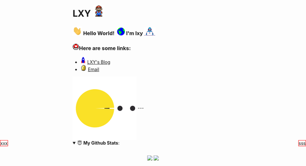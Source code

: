 # LXY <img src="https://github.com/Coding-Coder/Coding-Coder/blob/main/pics/Mario_Hello_Big.gif" width="36px">
### <img src="https://github.com/Coding-Coder/Coding-Coder/blob/main/pics/Hi.gif" width="29px"> **Hello World!** &nbsp;<img src="https://github.com/Coding-Coder/Coding-Coder/blob/main/pics/Earth.gif" width="25px"> **I'm lxy** <img src="https://github.com/Coding-Coder/Coding-Coder/blob/main/pics/Developer.gif" width="35px">

### <img alt="GIF" src="https://github.com/Coding-Coder/Coding-Coder/blob/main/pics/powerup.gif" width="20vw" />Here are some links:
- <img src="https://github.com/Coding-Coder/Coding-Coder/blob/main/pics/Rocket.gif" width="18px"> [LXY's Blog](http://www.codingcode.cn/)
- <img alt="GIF" src="https://github.com/Coding-Coder/Coding-Coder/blob/main/pics/coin.gif" width="20vw" /> [Email](mailto:aethon47@163.com)

<img align="center" src="https://github.com/Coding-Coder/Coding-Coder/blob/main/pics/eat.svg?sanitize=true" width="200" height="200">


<div style="position:absolute;left:0px;border:1px solid red;">xxx</div>
<div style="position:absolute;right:0px;border:1px solid red;">sss</div>
---

<details open>
 <summary> 😇 <b>My Github Stats</b>: </summary>
<br>
<p align = "center">
  <img src = "https://github-readme-stats.vercel.app/api?username=Coding-Coder&line_height=40&theme=calm&show_icons=true&hide_border=true&count_private=true">
  <img src = "https://github-readme-stats.vercel.app/api/top-langs/?username=Coding-Coder&theme=calm&hide_border=true">
</p>
</details>
